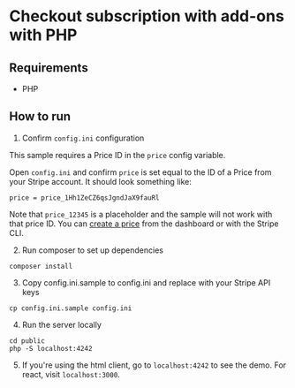 # Checkout subscription with add-ons with PHP

## Requirements
* PHP

## How to run

1. Confirm `config.ini` configuration

This sample requires a Price ID in the `price` config variable.

Open `config.ini` and confirm `price` is set equal to the ID of a Price from your
Stripe account. It should look something like:

```
price = price_1Hh1ZeCZ6qsJgndJaX9fauRl
```

Note that `price_12345` is a placeholder and the sample will not work with that
price ID. You can [create a price](https://stripe.com/docs/api/prices/create)
from the dashboard or with the Stripe CLI.


2. Run composer to set up dependencies

```
composer install
```

3. Copy config.ini.sample to config.ini and replace with your Stripe API keys

```
cp config.ini.sample config.ini
```

4. Run the server locally

```
cd public
php -S localhost:4242
```

5. If you're using the html client, go to `localhost:4242` to see the demo. For
   react, visit `localhost:3000`.
